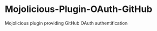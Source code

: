Mojolicious-Plugin-OAuth-GitHub
===============================

Mojolicious plugin providing GitHub OAuth authentification
